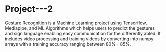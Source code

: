 # Project---2
Gesture Recognition is a Machine Learning project using Tensorflow, Mediapipe, and ML Algorithms which helps users to predict the gestures and sign language enabling easy communication for the differently abled. It includes video processing and training videos by converting into numpy arrays with a training accuracy ranging between 80% - 85%.
